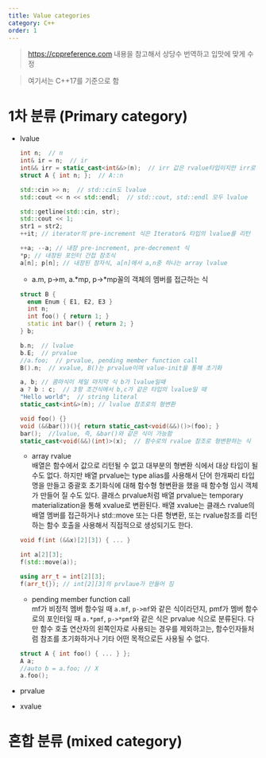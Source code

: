 ```yaml
---
title: Value categories
category: C++
order: 1
---
```


> https://cppreference.com 내용을 참고해서 상당수 번역하고 입맛에 맞게 수정

> 여기서는 C++17를 기준으로 함

# 1차 분류 (Primary category)
* lvalue
  ```cpp
  int n;  // n
  int& ir = n;  // ir
  int&& irr = static_cast<int&&>(n);  // irr 값은 rvalue타입이지만 irr로 구성된 표현식 자체는 lvalue
  struct A { int n; };  // A::n
  
  std::cin >> n;  // std::cin도 lvalue
  std::cout << n << std::endl;  // std::cout, std::endl 모두 lvalue

  std::getline(std::cin, str);
  std::cout << 1;
  str1 = str2;
  ++it; // iterator의 pre-increment 식은 Iterator& 타입의 lvalue를 리턴
  
  ++a; --a; // 내장 pre-increment, pre-decrement 식
  *p; // 내장된 포인터 간접 참조식
  a[n]; p[n]; // 내장된 참자식, a[n]에서 a,n중 하나는 array lvalue
  ```   
  
  * a.m, p->m, a.\*mp, p->\*mp꼴의 객체의 멤버를 접근하는 식   
  ```cpp
  struct B {
    enum Enum { E1, E2, E3 }
    int n;
    int foo() { return 1; }
    static int bar() { return 2; }
  } b;
  
  b.n;  // lvalue
  b.E;  // prvalue
  //a.foo;  // prvalue, pending member function call
  B().n;  // xvalue, B()는 prvalue이며 value-init을 통해 초기화
  ```   
  ```cpp
  a, b; // 콤마식이 제일 마지막 식 b가 lvalue일때
  a ? b : c;  // 3항 조건식에서 b,c가 같은 타입의 lvalue일 때
  "Hello world";  // string literal
  static_cast<int&>(n); // lvalue 참조로의 형변환
  ```   
  ```cpp
  void foo() {}
  void (&&bar())(){ return static_cast<void(&&)()>(foo); }
  bar();  //lvalue, 즉, &bar()와 같은 식이 가능함
  static_cast<void(&&)(int)>(x);  // 함수로의 rvalue 참조로 형변환하는 식
  ```   
  * array rvalue   
  배열은 함수에서 값으로 리턴될 수 없고 대부분의 형변환 식에서 대상 타입이 될 수도 없다.
  하지만 배열 prvalue는 type alias를 사용해서 단어 한개짜리 타입명을 만들고 중괄호 초기화식에 대해 함수형 형변환을
  했을 때 함수형 임시 객체가 만들어 질 수도 있다.
  클래스 prvalue처럼 배열 prvalue는 temporary materialization을 통해 xvalue로 변환된다.
  배열 xvalue는 클래스 rvalue의 배열 멤버를 접근하거나 std::move 또는 다른 형변환, 또는 rvalue참조를 리턴하는 함수 호출을 사용해서
  직접적으로 생성되기도 한다.
  ```cpp
  void f(int (&&x)[2][3]) { ... }
  
  int a[2][3];
  f(std::move(a));
  
  using arr_t = int[2][3];
  f(arr_t{}); // int[2][3]의 prvlaue가 만들어 짐
  ```   
  * pending member function call   
  mf가 비정적 멤버 함수일 때 `a.mf`, `p->mf`와 같은 식이라던지, pmf가 멤버 함수로의 포인터일 때 `a.*pmf`, `p->*pmf`와 같은 식은 prvalue 식으로 분류된다. 다만 함수 호출 연산자의 왼쪽인자로 사용되는 경우를 제외하고는, 함수인자들처럼 참조를 초기화하거나 기타 어떤 목적으로든 사용될 수 없다.
  ```cpp
  struct A { int foo() { ... } };
  A a;
  //auto b = a.foo; // X
  a.foo();
  ```   
* prvalue
* xvalue

# 혼합 분류 (mixed category)
